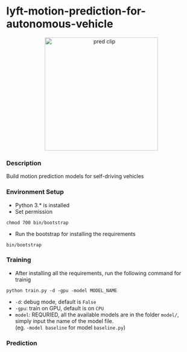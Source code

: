 # lyft-motion-prediction-for-autonomous-vehicle

<p align="center">
  <img src="./demo/pred.gif" alt="pred clip" width="300"/>
</p>


### Description
Build motion prediction models for self-driving vehicles

### Environment Setup
- Python 3.* is installed
- Set permission
```
chmod 700 bin/bootstrap
```
- Run the bootstrap for installing the requirements
```
bin/bootstrap
```

### Training
- After installing all the requirements, run the following command for trainig
```
python train.py -d -gpu -model MODEL_NAME
```
- `-d`: debug mode, default is `False`
- `-gpu`: train on GPU, default is on `CPU`
- `model`: REQURIED, all the available models are in the folder `model/`, simply input the name of the model file.<br /> (eg. `-model baseline` for model `baseline.py`)

### Prediction

